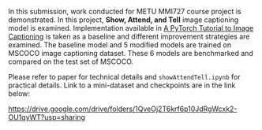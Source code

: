 In this submission, work conducted for METU MMI727 course project is demonstrated. In this project, **Show, Attend, and Tell** image captioning model is examined. Implementation available in [A PyTorch Tutorial to Image Captioning](https://github.com/sgrvinod/a-PyTorch-Tutorial-to-Image-Captioning) is taken as a baseline and different improvement strategies are examined. The baseline model and 5 modified models are trained on MSCOCO image captioning dataset. These 6 models are benchmarked and compared on the test set of MSCOCO.

Please refer to paper for technical details and `showAttendTell.ipynb` for practical details. Link to a mini-dataset and checkpoints are in the link below:

https://drive.google.com/drive/folders/1QveOj2T6krf6p10JdRgWcxk2-OU1qyWT?usp=sharing
